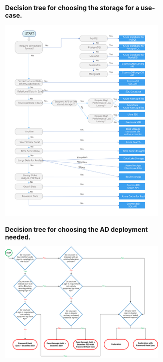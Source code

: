 ## Decision tree for choosing the storage for a use-case. 

![data store selection process](data-store-decision-tree.svg)

## Decision tree for choosing the AD deployment needed. 

![AD decision tree](azure-ad-authn-image.png)
